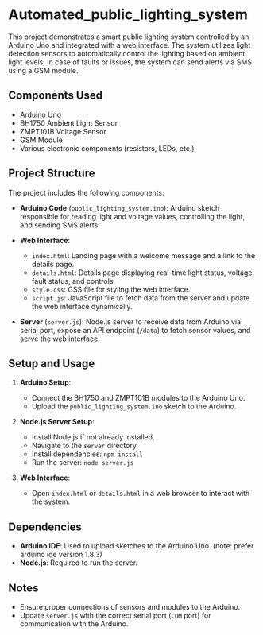 # Automated_public_lighting_system


This project demonstrates a smart public lighting system controlled by an Arduino Uno and integrated with a web interface. The system utilizes light detection sensors to automatically control the lighting based on ambient light levels. In case of faults or issues, the system can send alerts via SMS using a GSM module.

## Components Used

- Arduino Uno
- BH1750 Ambient Light Sensor
- ZMPT101B Voltage Sensor
- GSM Module
- Various electronic components (resistors, LEDs, etc.)

## Project Structure

The project includes the following components:

- **Arduino Code** (`public_lighting_system.ino`): Arduino sketch responsible for reading light and voltage values, controlling the light, and sending SMS alerts.

- **Web Interface**:
  - `index.html`: Landing page with a welcome message and a link to the details page.
  - `details.html`: Details page displaying real-time light status, voltage, fault status, and controls.
  - `style.css`: CSS file for styling the web interface.
  - `script.js`: JavaScript file to fetch data from the server and update the web interface dynamically.

- **Server** (`server.js`): Node.js server to receive data from Arduino via serial port, expose an API endpoint (`/data`) to fetch sensor values, and serve the web interface.

## Setup and Usage

1. **Arduino Setup**:
   - Connect the BH1750 and ZMPT101B modules to the Arduino Uno.
   - Upload the `public_lighting_system.ino` sketch to the Arduino.

2. **Node.js Server Setup**:
   - Install Node.js if not already installed.
   - Navigate to the `server` directory.
   - Install dependencies: `npm install`
   - Run the server: `node server.js`

3. **Web Interface**:
   - Open `index.html` or `details.html` in a web browser to interact with the system.

## Dependencies

- **Arduino IDE**: Used to upload sketches to the Arduino Uno. (note: prefer arduino ide version 1.8.3)
- **Node.js**: Required to run the server.

## Notes

- Ensure proper connections of sensors and modules to the Arduino.
- Update `server.js` with the correct serial port (`COM` port) for communication with the Arduino.
